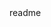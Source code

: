 <snippet>
  <content><![CDATA[
# ${1:Cover Letter Site for Bryan}
This site catalogs all of my accomplishments to date using GitHub and will showcase the homework assigned to WDI-39. I've also included, or will include, my contact information and personal links to twitter, LinkedIn, & GitHub.
## Usage
To interact with my site please visit (https://waterswv.github.io/ "My Proof of Existence")
## History
This project began in the 80's ... 'Under Pressure'
## Credits
Thanks to Julie for her sage advice on background image css.
## License
This was created by Bryan over a not insignificant amount of time.
]]></content>
  <tabTrigger>readme</tabTrigger>
</snippet>
